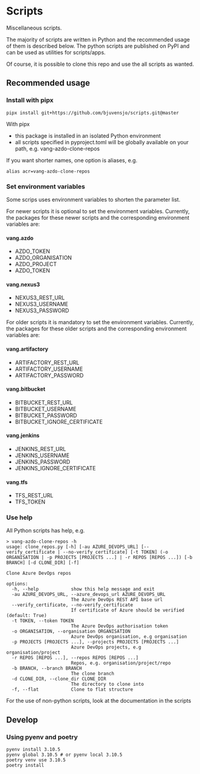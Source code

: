 # Scripts

Miscellaneous scripts.

The majority of scripts are written in Python and the recommended usage of them is described below.
The python scripts are published on PyPI and can be used as utilities for scripts/apps.

Of course, it is possible to clone this repo and use the all scripts as wanted.

## Recommended usage

### Install with pipx

    pipx install git+https://github.com/bjuvensjo/scripts.git@master

With pipx 

* this package is installed in an isolated Python environment
* all scripts specified in pyproject.toml will be globally available on your path, e.g. vang-azdo-clone-repos

If you want shorter names, one option is aliases, e.g. 

    alias acr=vang-azdo-clone-repos

### Set environment variables

Some scrips uses environment variables to shorten the parameter list. 

For newer scripts it is optional to set the environment variables. 
Currently, the packages for these newer scripts and the corresponding environment variables are:

#### vang.azdo

* AZDO_TOKEN
* AZDO_ORGANISATION
* AZDO_PROJECT
* AZDO_TOKEN

#### vang.nexus3
 
* NEXUS3_REST_URL
* NEXUS3_USERNAME
* NEXUS3_PASSWORD

For older scripts it is mandatory to set the environment variables. 
Currently, the packages for these older scripts and the corresponding environment variables are:


#### vang.artifactory
 
* ARTIFACTORY_REST_URL
* ARTIFACTORY_USERNAME
* ARTIFACTORY_PASSWORD

#### vang.bitbucket
 
* BITBUCKET_REST_URL
* BITBUCKET_USERNAME
* BITBUCKET_PASSWORD
* BITBUCKET_IGNORE_CERTIFICATE 

#### vang.jenkins
 
* JENKINS_REST_URL
* JENKINS_USERNAME
* JENKINS_PASSWORD
* JENKINS_IGNORE_CERTIFICATE

#### vang.tfs
 
* TFS_REST_URL
* TFS_TOKEN

### Use help

All Python scripts has help, e.g.

    > vang-azdo-clone-repos -h
    usage: clone_repos.py [-h] [-au AZURE_DEVOPS_URL] [--verify_certificate | --no-verify_certificate] [-t TOKEN] (-o ORGANISATION | -p PROJECTS [PROJECTS ...] | -r REPOS [REPOS ...]) [-b BRANCH] [-d CLONE_DIR] [-f]
    
    Clone Azure DevOps repos
    
    options:
      -h, --help            show this help message and exit
      -au AZURE_DEVOPS_URL, --azure_devops_url AZURE_DEVOPS_URL
                            The Azure DevOps REST API base url
      --verify_certificate, --no-verify_certificate
                            If certificate of Azure should be verified (default: True)
      -t TOKEN, --token TOKEN
                            The Azure DevOps authorisation token
      -o ORGANISATION, --organisation ORGANISATION
                            Azure DevOps organisation, e.g organisation
      -p PROJECTS [PROJECTS ...], --projects PROJECTS [PROJECTS ...]
                            Azure DevOps projects, e.g organisation/project
      -r REPOS [REPOS ...], --repos REPOS [REPOS ...]
                            Repos, e.g. organisation/project/repo
      -b BRANCH, --branch BRANCH
                            The clone branch
      -d CLONE_DIR, --clone_dir CLONE_DIR
                            The directory to clone into
      -f, --flat            Clone to flat structure

For the use of non-python scripts, look at the documentation in the scripts
      
## Develop
### Using pyenv and poetry

    pyenv install 3.10.5
    pyenv global 3.10.5 # or pyenv local 3.10.5
    poetry venv use 3.10.5
    poetry install
